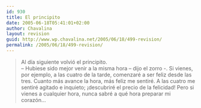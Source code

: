 ```yaml
---
id: 930
title: El principito
date: 2005-06-18T05:41:01+02:00
author: Chavalina
layout: revision
guid: http://www.wp.chavalina.net/2005/06/18/499-revision/
permalink: /2005/06/18/499-revision/
---
```

> Al día siguiente volvió el principito.  
> – Hubiese sido mejor venir a la misma hora – dijo el zorro -. Si vienes, por ejemplo, a las cuatro de la tarde, comenzaré a ser feliz desde las tres. Cuanto más avance la hora, más feliz me sentiré. A las cuatro me sentiré agitado e inquieto; ¡descubriré el precio de la felicidad! Pero si vienes a cualquier hora, nunca sabré a qué hora preparar mi corazón…